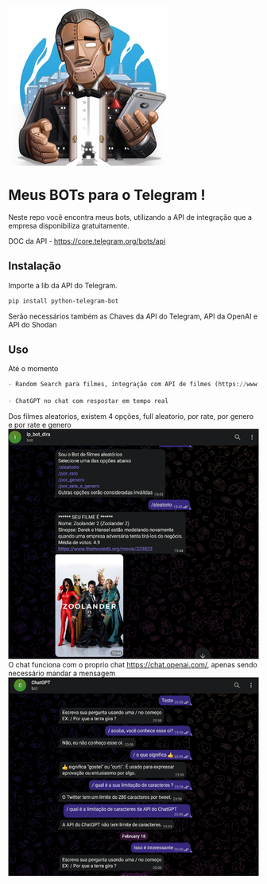 ![BotFather](img/bot_father.jpg)

# Meus BOTs para o Telegram !

Neste repo você encontra meus bots, utilizando a API de integração que a empresa disponibiliza gratuitamente.

DOC da API - https://core.telegram.org/bots/api

## Instalação

Importe a lib da API do Telegram.

```bash
pip install python-telegram-bot
```
Serão necessários também as Chaves da API do Telegram, API da OpenAI e API do Shodan

## Uso

Até o momento

```python
- Random Search para filmes, integração com API de filmes (https://www.themoviedb.org/documentation/api)

- ChatGPT no chat com respostar em tempo real
```
Dos filmes aleatorios, existem 4 opções, full aleatorio, por rate, por genero e por rate e genero
![Uso do bot de filmes aleatorios](img/ex_filmes_aleatorios.png)
O chat funciona com o proprio chat https://chat.openai.com/, apenas sendo necessário mandar a mensagem
![Ex do chatGPT no telegram](img/ex_chatGPT.png)
